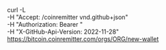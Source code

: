 curl -L \
  -H "Accept: /coinremitter vnd.github+json" \
  -H "Authorization: Bearer <Bitcoin>" \
  -H "X-GitHub-Api-Version: 2022-11-28" \
  https://bitcoin.coinremitter.com/orgs/ORG/new-wallet
